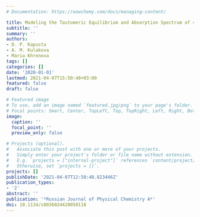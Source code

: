 ```yaml
---
# Documentation: https://wowchemy.com/docs/managing-content/

title: Modeling the Tautomeric Equilibrium and Absorption Spectrum of 4,5-Dimethyl-2-(2'-hydroxyphenyl)imidazole
subtitle: ''
summary: ''
authors:
- D. P. Kapusta
- A. M. Kulakova
- Maria Khrenova
tags: []
categories: []
date: '2020-01-01'
lastmod: 2021-04-07T15:50:48+03:00
featured: false
draft: false

# Featured image
# To use, add an image named `featured.jpg/png` to your page's folder.
# Focal points: Smart, Center, TopLeft, Top, TopRight, Left, Right, BottomLeft, Bottom, BottomRight.
image:
  caption: ''
  focal_point: ''
  preview_only: false

# Projects (optional).
#   Associate this post with one or more of your projects.
#   Simply enter your project's folder or file name without extension.
#   E.g. `projects = ["internal-project"]` references `content/project/deep-learning/index.md`.
#   Otherwise, set `projects = []`.
projects: []
publishDate: '2021-04-07T12:50:48.823446Z'
publication_types:
- '2'
abstract: ''
publication: '*Russian Journal of Physical Chemistry A*'
doi: 10.1134/s0036024420050118
---
```

